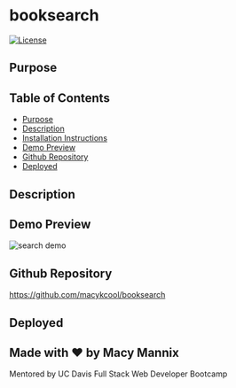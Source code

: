 # booksearch

[![License](https://img.shields.io/badge/License-Apache_2.0-blue.svg)](https://opensource.org/licenses/Apache-2.0)

## Purpose


## Table of Contents
- [Purpose](#purpose) 
- [Description](#description) 
- [Installation Instructions](#installation-instructions)
- [Demo Preview](#demo-preview)
- [Github Repository](#github-repository)
- [Deployed](#deployed)

## Description


 
## Demo Preview
![search demo](./gif/search.png)

## Github Repository
https://github.com/macykcool/booksearch

## Deployed


## Made with ❤️️ by Macy Mannix
Mentored by UC Davis Full Stack Web Developer Bootcamp